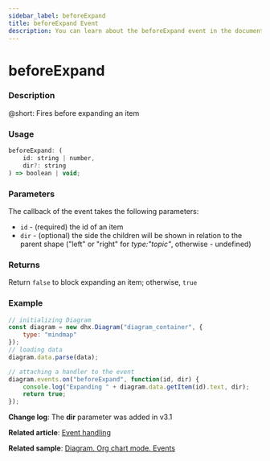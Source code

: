 ```yaml
---
sidebar_label: beforeExpand
title: beforeExpand Event
description: You can learn about the beforeExpand event in the documentation of the DHTMLX JavaScript Diagram library. Browse developer guides and API reference, try out code examples and live demos, and download a free 30-day evaluation version of DHTMLX Diagram.
---
```


# beforeExpand

### Description

@short: Fires before expanding an item

### Usage

~~~jsx
beforeExpand: (
    id: string | number, 
    dir?: string
) => boolean | void;
~~~

### Parameters

The callback of the event takes the following parameters:

- `id` - (required) the id of an item 
- `dir` - (optional) the side the children will be shown in relation to the parent shape ("left" or "right" for *type:"topic"*, otherwise - undefined)

### Returns

Return `false` to block expanding an item; otherwise, `true`

### Example

~~~jsx {9-12}
// initializing Diagram
const diagram = new dhx.Diagram("diagram_container", {
    type: "mindmap"
});
// loading data
diagram.data.parse(data);

// attaching a handler to the event
diagram.events.on("beforeExpand", function(id, dir) {
    console.log("Expanding " + diagram.data.getItem(id).text, dir);
    return true;
});
~~~

**Change log**: The **dir** parameter was added in v3.1

**Related article**: [Event handling](../../../guides/event_handling/)

**Related sample**: [Diagram. Org chart mode. Events](https://snippet.dhtmlx.com/l38pct7c)
